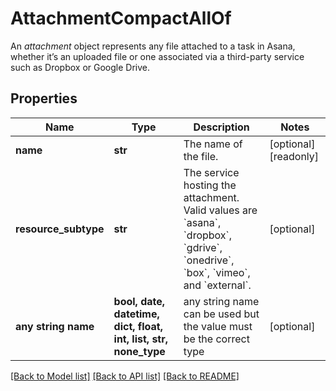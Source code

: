 # AttachmentCompactAllOf

An *attachment* object represents any file attached to a task in Asana, whether it’s an uploaded file or one associated via a third-party service such as Dropbox or Google Drive.

## Properties
Name | Type | Description | Notes
------------ | ------------- | ------------- | -------------
**name** | **str** | The name of the file. | [optional] [readonly] 
**resource_subtype** | **str** | The service hosting the attachment. Valid values are &#x60;asana&#x60;, &#x60;dropbox&#x60;, &#x60;gdrive&#x60;, &#x60;onedrive&#x60;, &#x60;box&#x60;, &#x60;vimeo&#x60;, and &#x60;external&#x60;. | [optional] 
**any string name** | **bool, date, datetime, dict, float, int, list, str, none_type** | any string name can be used but the value must be the correct type | [optional]

[[Back to Model list]](../README.md#documentation-for-models) [[Back to API list]](../README.md#documentation-for-api-endpoints) [[Back to README]](../README.md)


